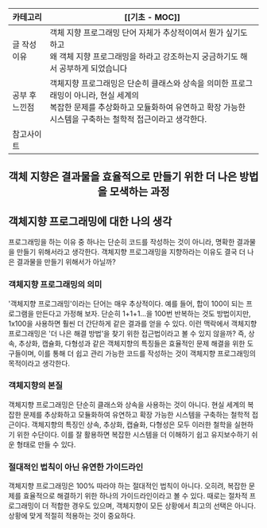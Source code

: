 
| 카테고리     | [[기초 - MOC]]                                                                                                  |
| -------- | ------------------------------------------------------------------------------------------------------------- |
| 글 작성 이유  | 객체 지향 프로그래밍 단어 자체가 추상적이여서 뭔가 싶기도 하고 <br>왜 객체 지향 프로그래밍을 하라고 강조하는지 궁금하기도 해서 공부하게 되었습니다                          |
| 공부 후 느낀점 | 객체지향 프로그래밍은 단순히 클래스와 상속을 의미한 프로그래밍이 아니라, 현실 세계의 <br>복잡한 문제를 추상화하고 모듈화하여 유연하고 확장 가능한 시스템을 구축하는 철학적 접근이라고 생각한다. |
| 참고사이트    |                                                                                                               |
## <center>객체 지향은 결과물을 효율적으로 만들기 위한 더 나은 방법을 모색하는 과정</center>
## 객체지향 프로그래밍에 대한 나의 생각

프로그래밍을 하는 이유 중 하나는 단순히 코드를 작성하는 것이 아니라, 명확한 결과물을 만들기 위해서라고 생각한다. 객체지향 프로그래밍을 지향하라는 이유도 결국 더 나은 결과물을 만들기 위해서가 아닐까?

### 객체지향 프로그래밍의 의미

'객체지향 프로그래밍'이라는 단어는 매우 추상적이다. 예를 들어, 합이 100이 되는 프로그램을 만든다고 가정해 보자. 단순히 1+1+1...을 100번 반복하는 것도 방법이지만, 1x100을 사용하면 훨씬 더 간단하게 같은 결과를 얻을 수 있다. 이런 맥락에서 객체지향 프로그래밍은 '더 나은 해결 방법'을 찾기 위한 접근법이라고 볼 수 있지 않을까? 즉, 상속, 추상화, 캡슐화, 다형성과 같은 객체지향의 특징들은 효율적인 문제 해결을 위한 도구들이며, 이를 통해 더 쉽고 관리 가능한 코드를 작성하는 것이 객체지향 프로그래밍의 목적이라고 생각한다.

### 객체지향의 본질

객체지향 프로그래밍은 단순히 클래스와 상속을 사용하는 것이 아니다. 현실 세계의 복잡한 문제를 추상화하고 모듈화하여 유연하고 확장 가능한 시스템을 구축하는 철학적 접근이다. 객체지향의 특징인 상속, 추상화, 캡슐화, 다형성은 모두 이러한 철학을 실현하기 위한 수단이다. 이를 잘 활용하면 복잡한 시스템을 더 이해하기 쉽고 유지보수하기 쉬운 형태로 만들 수 있다.

### 절대적인 법칙이 아닌 유연한 가이드라인

객체지향 프로그래밍은 100% 따라야 하는 절대적인 법칙이 아니다. 오히려, 복잡한 문제를 효율적으로 해결하기 위한 하나의 가이드라인이라고 볼 수 있다. 때로는 절차적 프로그래밍이 더 적합한 경우도 있으며, 객체지향이 모든 상황에서 최고의 선택은 아니다. 상황에 맞게 적절히 적용하는 것이 중요하다.



